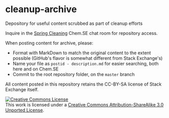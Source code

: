 # cleanup-archive
Depository for useful content scrubbed as part of cleanup efforts

Inquire in the [Spring Cleaning](http://chat.stackexchange.com/rooms/55978/spring-cleaning) Chem.SE chat room for repository access.

When posting content for archive, please:

 * Format with MarkDown to match the original content to the extent possible (GitHub's flavor is somewhat different from Stack Exchange's)
 * Name your file as `postid - description.md` for easier searching, both here and on Chem.SE
 * Commit to the root repository folder, on the `master` branch

All content posted in this repository retains the CC-BY-SA license of Stack Exchange itself.

<a rel="license" href="http://creativecommons.org/licenses/by-sa/3.0/"><img alt="Creative Commons License" style="border-width:0" src="https://i.creativecommons.org/l/by-sa/3.0/88x31.png" /></a><br />This work is licensed under a <a rel="license" href="http://creativecommons.org/licenses/by-sa/3.0/">Creative Commons Attribution-ShareAlike 3.0 Unported License</a>.
